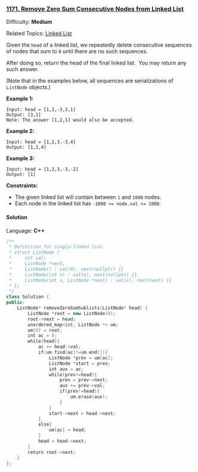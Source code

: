 ### [1171\. Remove Zero Sum Consecutive Nodes from Linked List](https://leetcode.com/problems/remove-zero-sum-consecutive-nodes-from-linked-list/)

Difficulty: **Medium**

Related Topics: [Linked List](https://leetcode.com/tag/linked-list/)

Given the `head` of a linked list, we repeatedly delete consecutive sequences of nodes that sum to `0` until there are no such sequences.

After doing so, return the head of the final linked list.  You may return any such answer.

(Note that in the examples below, all sequences are serializations of `ListNode` objects.)

**Example 1:**

```
Input: head = [1,2,-3,3,1]
Output: [3,1]
Note: The answer [1,2,1] would also be accepted.
```

**Example 2:**

```
Input: head = [1,2,3,-3,4]
Output: [1,2,4]
```

**Example 3:**

```
Input: head = [1,2,3,-3,-2]
Output: [1]
```

**Constraints:**

- The given linked list will contain between `1` and `1000` nodes.
- Each node in the linked list has `-1000 <= node.val <= 1000`.

#### Solution

Language: **C++**

```c++
/**
 * Definition for singly-linked list.
 * struct ListNode {
 *     int val;
 *     ListNode *next;
 *     ListNode() : val(0), next(nullptr) {}
 *     ListNode(int x) : val(x), next(nullptr) {}
 *     ListNode(int x, ListNode *next) : val(x), next(next) {}
 * };
 */
class Solution {
public:
    ListNode* removeZeroSumSublists(ListNode* head) {
        ListNode *root = new ListNode(0);
        root->next = head;
        unordered_map<int, ListNode *> um;
        um[0] = root;
        int ac = 0;
        while(head){
            ac += head->val;
            if(um.find(ac)!=um.end()){
                ListNode *prev = um[ac];
                ListNode *start = prev;
                int aux = ac;
                while(prev!=head){
                    prev = prev->next;
                    aux += prev->val;
                    if(prev!=head){
                        um.erase(aux);
                    }
                }
                start->next = head->next;
            }
            else{
                um[ac] = head;
            }
            head = head->next;
        }
        return root->next;
    }
};
```
